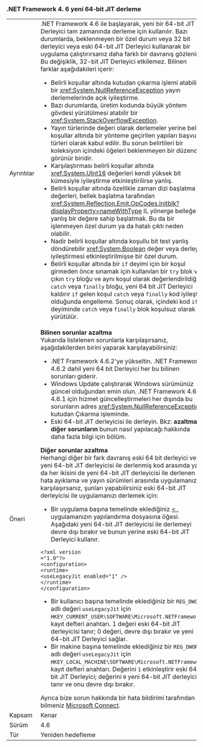 ### <a name="new-64-bit-jit-compiler-in-the-net-framework-46"></a>.NET Framework 4. 6 yeni 64-bit JIT derleme

|   |   |
|---|---|
|Ayrıntılar|.NET Framework 4.6 ile başlayarak, yeni bir 64-bit JIT Derleyici tam zamanında derleme için kullanılır. Bazı durumlarda, beklenmeyen bir özel durum veya 32 bit derleyici veya eski 64-bit JIT Derleyici kullanarak bir uygulama çalıştırırsanız daha farklı bir davranış gözlenir. Bu değişiklik, 32-bit JIT Derleyici etkilemez. Bilinen farklar aşağıdakileri içerir:<ul><li>Belirli koşullar altında kutudan çıkarma işlemi atabilir bir <xref:System.NullReferenceException> yayın derlemelerinde açık iyileştirme.</li><li>Bazı durumlarda, üretim kodunda büyük yöntem gövdesi yürütülmesi atabilir bir <xref:System.StackOverflowException>.</li><li>Yayın türlerinde değeri olarak derlemeler yerine belirli koşullar altında bir yönteme geçirilen yapıları başvuru türleri olarak kabul edilir. Bu sorun belirtileri bir koleksiyon içindeki öğeleri beklenmeyen bir düzende görünür biridir.</li><li>Karşılaştırması belirli koşullar altında <xref:System.UInt16> değerleri kendi yüksek bit kümesiyle iyileştirme etkinleştirilirse yanlış.</li><li>Belirli koşullar altında özellikle zaman dizi başlatma değerleri, bellek başlatma tarafından <xref:System.Reflection.Emit.OpCodes.Initblk?displayProperty=nameWithType> IL yönerge belleğe yanlış bir değere sahip başlatmak. Bu da bir işlenmeyen özel durum ya da hatalı çıktı neden olabilir.</li><li>Nadir belirli koşullar altında koşullu bit test yanlış döndürebilir <xref:System.Boolean> değer veya derleyici iyileştirmesi etkinleştirilmişse bir özel durum.</li><li>Belirli koşullar altında bir <code>if</code> deyimi için bir koşul girmeden önce sınamak için kullanılan bir <code>try</code> blok ve çıkın <code>try</code> bloğu ve aynı koşul olarak değerlendirildiği <code>catch</code> veya <code>finally</code> bloğu, yeni 64 bit JIT Derleyici kaldırır <code>if</code> gelen koşul <code>catch</code> veya <code>finally</code> kod iyileştirir olduğunda engelleme. Sonuç olarak, içindeki kod <code>if</code> deyiminde <code>catch</code> veya <code>finally</code> blok koşulsuz olarak yürütülür.</li></ul>|
|Öneri|<strong>Bilinen sorunlar azaltma</strong> <br/> Yukarıda listelenen sorunlarla karşılaşırsanız, aşağıdakilerden birini yaparak karşılayabilirsiniz:<ul><li>.NET Framework 4.6.2'ye yükseltin. .NET Framework 4.6.2 dahil yeni 64 bit Derleyici her bu bilinen sorunları giderir.</li><li>Windows Update çalıştırarak Windows sürümünüz güncel olduğundan emin olun. .NET Framework 4.6 ve 4.6.1 için hizmet güncelleştirmeleri her dışında bu sorunların adres <xref:System.NullReferenceException> kutudan Çıkarma işleminde.</li><li>Eski 64-bit JIT derleyicisi ile derleyin. Bkz: <strong>azaltma diğer sorunların</strong> bunun nasıl yapılacağı hakkında daha fazla bilgi için bölüm.</li></ul><strong>Diğer sorunlar azaltma</strong> <br/> Herhangi diğer bir fark davranış eski 64 bit derleyici ve yeni 64-bit JIT derleyicisi ile derlenmiş kod arasında ya da her ikisini de yeni 64-bit JIT derleyicisi ile derlenen hata ayıklama ve yayın sürümleri arasında uygulamanızı karşılaşırsanız, şunları yapabilirsiniz eski 64-bit JIT derleyicisi ile uygulamanızı derlemek için:<ul><li>Bir uygulama başına temelinde eklediğiniz [ < ](~/docs/framework/configure-apps/file-schema/runtime/uselegacyjit-element.md) , uygulamanızın yapılandırma dosyasına öğesi. Aşağıdaki yeni 64-bit JIT derleyicisi ile derlemeyi devre dışı bırakır ve bunun yerine eski 64-bit JIT Derleyici kullanır.</li></ul><pre><code class="lang-xml">&lt;?xml version =&quot;1.0&quot;?&gt;&#13;&#10;&lt;configuration&gt;&#13;&#10;&lt;runtime&gt;&#13;&#10;&lt;useLegacyJit enabled=&quot;1&quot; /&gt;&#13;&#10;&lt;/runtime&gt;&#13;&#10;&lt;/configuration&gt;&#13;&#10;</code></pre><ul><li>Bir kullanıcı başına temelinde eklediğiniz bir <code>REG_DWORD</code> adlı değeri <code>useLegacyJit</code> için <code>HKEY_CURRENT_USER\SOFTWARE\Microsoft\.NETFramework</code> kayıt defteri anahtarı. 1 değeri eski 64-bit JIT derleyicisi tanır; 0 değeri, devre dışı bırakır ve yeni 64-bit JIT Derleyici sağlar.</li><li>Bir makine başına temelinde eklediğiniz bir <code>REG_DWORD</code> adlı değeri <code>useLegacyJit</code> için <code>HKEY_LOCAL_MACHINE\SOFTWARE\Microsoft\.NETFramework</code> kayıt defteri anahtarı. Değerini <code>1</code> etkinleştirir eski 64-bit JIT Derleyici; değerini <code>0</code> yeni 64-bit JIT derleyicisi tanır ve onu devre dışı bırakır.</li></ul>Ayrıca bize sorun hakkında bir hata bildirimi tarafından bilmeniz [Microsoft Connect](https://connect.microsoft.com/VisualStudio).|
|Kapsam|Kenar|
|Sürüm|4.6|
|Tür|Yeniden hedefleme|

